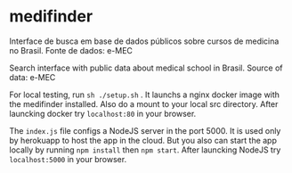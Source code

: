 # medifinder
Interface de busca em base de dados públicos sobre cursos de medicina no Brasil. Fonte de dados: e-MEC

Search interface with public data about medical school in Brasil. Source of data: e-MEC

For local testing, run ```sh ./setup.sh``` . It launchs a nginx docker image with the medifinder installed. Also do a mount to your local src directory. After launcking docker try ```localhost:80``` in your browser.

The ```index.js``` file configs a NodeJS server in the port 5000. It is used only by herokuapp to host the app in the cloud. But you also can start the app locally by running ```npm install``` then ```npm start```. After launcking NodeJS try ```localhost:5000``` in your browser. 
